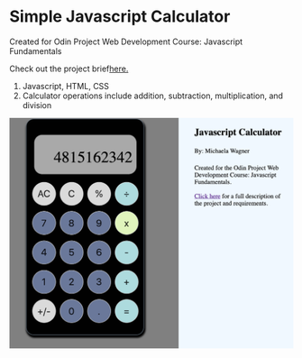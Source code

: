 
<h1>Simple Javascript Calculator</h1>
<p>Created for Odin Project Web Development Course: Javascript Fundamentals</p>
<p>Check out the project brief<a href="https://www.theodinproject.com/lessons/calculator">here.</a>

<ol>
<li>Javascript, HTML, CSS</li>
<li>Calculator operations include addition, subtraction, multiplication, and division</li>
</ol>

<img src="image.png">
